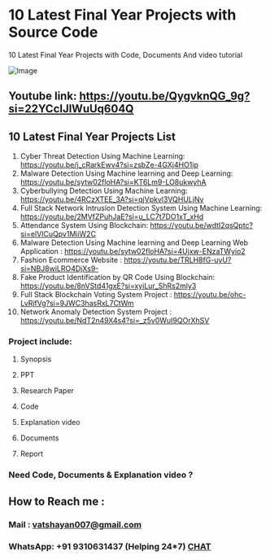 # 10 Latest Final Year Projects with Source Code
10 Latest Final Year Projects with Code, Documents And video tutorial

![Image](https://github.com/user-attachments/assets/6575a7d3-510a-4696-82a8-6b4f0418f6b8)
## Youtube link: https://youtu.be/QygvknQG_9g?si=22YCcIJlWuUq604Q

## 10 Latest Final Year Projects List
1. Cyber Threat Detection Using Machine Learning: https://youtu.be/j_cRarkEwv4?si=zsbZe-4GXj4HO1ip
2. Malware Detection Using Machine learning and Deep Learning: https://youtu.be/sytw02floHA?si=KT6Lm9-LO8ukwyhA
3. Cyberbullying Detection Using Machine Learning: https://youtu.be/4RCzXTEE_3A?si=qjVpkvl3VQHULjNv
4. Full Stack Network Intrusion Detection System Using Machine Learning: https://youtu.be/2MVfZPuhJaE?si=u_LC7t7DO1xT_xHd
5. Attendance System Using Blockchain: https://youtu.be/wdtI2qsQptc?si=elVICuQpv1MiiW2C
6. Malware Detection Using Machine learning and Deep Learning Web Application : https://youtu.be/sytw02floHA?si=4Ujxw-ENzaTWyio2
7. Fashion Ecommerce Website : https://youtu.be/TRLH8fG-uyU?si=NBJ8wiLRO4DjXs9-
8. Fake Product Identification by QR Code Using Blockchain: https://youtu.be/8nVStd41gxE?si=xyiLur_ShRs2mly3
9. Full Stack Blockchain Voting System Project : https://youtu.be/ohc-LvRjfVg?si=9JWC3hasRxL7CtWm
10. Network Anomaly Detection System Project : https://youtu.be/NdT2n49X4s4?si=_z5v0WuI9QOrXhSV

### Project include: 

1. Synopsis

2. PPT

3. Research Paper


4. Code

5. Explanation video

6. Documents

7. Report


### Need Code, Documents & Explanation video ? 

## How to Reach me :

### Mail : vatshayan007@gmail.com 

### WhatsApp: +91 9310631437 (Helping 24*7) **[CHAT](https://wa.me/message/CHWN2AHCPMAZK1)** 
